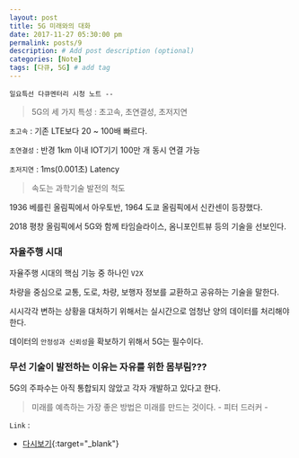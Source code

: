 ```yaml
---
layout: post
title: 5G 미래와의 대화
date: 2017-11-27 05:30:00 pm
permalink: posts/9
description: # Add post description (optional)
categories: [Note]
tags: [다큐, 5G] # add tag
---
```


`일요특선 다큐멘터리 시청 노트 --`

> 5G의 세 가지 특성 : 초고속, 초연결성, 초저지연

`초고속` : 기존 LTE보다 20 ~ 100배 빠르다.

`초연결성` : 반경 1km 이내 IOT기기 100만 개 동시 연결 가능

`초저지연` : 1ms(0.001초) Latency

> 속도는 과학기술 발전의 척도

1936 베를린 올림픽에서 아우토반, 1964 도쿄 올림픽에서 신칸센이 등장했다. 

2018 평창 올림픽에서 5G와 함께 타임슬라이스, 옴니포인트뷰 등의 기술을 선보인다.

### 자율주행 시대

자율주행 시대의 핵심 기능 중 하나인 `V2X`

차량을 중심으로 교통, 도로, 차량, 보행자 정보를 교환하고 공유하는 기술을 말한다.

시시각각 변하는 상황을 대처하기 위해서는 실시간으로 엄청난 양의 데이터를 처리해야 한다.

데이터의 `안정성과 신뢰성`을 확보하기 위해서 5G는 필수이다. 

### 무선 기술이 발전하는 이유는 자유를 위한 몸부림???

5G의 주파수는 아직 통합되지 않았고 각자 개발하고 있다고 한다.

> 미래를 예측하는 가장 좋은 방법은 미래를 만드는 것이다. - 피터 드러커 - 

`Link` : 

* [다시보기](http://allvod.sbs.co.kr/allvod/vodEndPage.do?mdaId=22000249711&btn=free){:target="_blank"}
